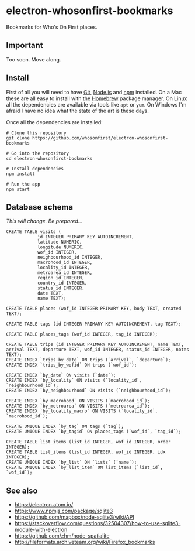 # electron-whosonfirst-bookmarks

Bookmarks for Who's On First places.

## Important

Too soon. Move along.

## Install

First of all you will need to have [Git](https://git-scm.com/), [Node.js](https://nodejs.org/) and [npm](https://www.npmjs.com/) installed. On a Mac these are all easy to install with the [Homebrew](https://brew.sh/) package manager. On Linux all the dependencies are available via tools like `apt` or `yum`. On Windows I'm afraid I have no idea what the state of the art is these days.

Once all the dependencies are installed:

```
# Clone this repository
git clone https://github.com/whosonfirst/electron-whosonfirst-bookmarks

# Go into the repository
cd electron-whosonfirst-bookmarks

# Install dependencies
npm install

# Run the app
npm start
```

## Database schema

_This will change. Be prepared..._

```
CREATE TABLE visits (
			id INTEGER PRIMARY KEY AUTOINCREMENT,
			latitude NUMERIC,
			longitude NUMERIC,
			wof_id INTEGER,
			neighbourhood_id INTEGER,
			macrohood_id INTEGER,
			locality_id INTEGER,
			metroarea_id INTEGER,			
			region_id INTEGER,
			country_id INTEGER,
			status_id INTEGER,
			date TEXT,
			name TEXT);

CREATE TABLE places (wof_id INTEGER PRIMARY KEY, body TEXT,	created TEXT);

CREATE TABLE tags (id INTEGER PRIMARY KEY AUTOINCREMENT, tag TEXT);

CREATE TABLE places_tags (wof_id INTEGER, tag_id INTEGER);

CREATE TABLE trips (id INTEGER PRIMARY KEY AUTOINCREMENT, name TEXT, arrival TEXT, departure TEXT, wof_id INTEGER, status_id INTEGER, notes TEXT);
CREATE INDEX `trips_by_date` ON trips (`arrival`, `departure`);
CREATE INDEX `trips_by_wofid` ON trips (`wof_id`);

CREATE INDEX `by_date` ON visits (`date`);
CREATE INDEX `by_locality` ON visits (`locality_id`, `neighbourhood_id`);
CREATE INDEX `by_neighbourhood` ON visits (`neighbourhood_id`);

CREATE INDEX `by_macrohood` ON VISITS (`macrohood_id`);
CREATE INDEX `by_metroarea` ON VISITS (`metroarea_id`);
CREATE INDEX `by_locality_macro` ON VISITS (`locality_id`, `macrohood_id`);

CREATE UNIQUE INDEX `by_tag` ON tags (`tag`);
CREATE UNIQUE INDEX `by_tagid` ON places_tags (`wof_id`, `tag_id`);

CREATE TABLE list_items (list_id INTEGER, wof_id INTEGER, order INTEGER);
CREATE TABLE list_items (list_id INTEGER, wof_id INTEGER, idx INTEGER);
CREATE UNIQUE INDEX `by_list` ON `lists` (`name`);
CREATE UNIQUE INDEX `by_list_item` ON list_items (`list_id`, `wof_id`);
```

## See also

* https://electron.atom.io/
* https://www.npmjs.com/package/sqlite3
* https://github.com/mapbox/node-sqlite3/wiki/API
* https://stackoverflow.com/questions/32504307/how-to-use-sqlite3-module-with-electron
* https://github.com/zhm/node-spatialite
* http://fileformats.archiveteam.org/wiki/Firefox_bookmarks
